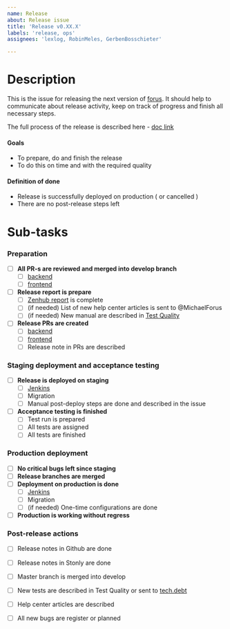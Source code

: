 ```yaml
---
name: Release
about: Release issue
title: 'Release v0.XX.X'
labels: 'release, ops'
assignees: 'lexlog, RobinMeles, GerbenBosschieter'

---
```


# Description
This is the issue for releasing the next version of [forus](https://github.com/teamforus/forus). It should help to communicate about release activity, keep on track of progress and finish all necessary steps.

The full process of the release is described here - [doc link](https://docs.google.com/document/d/1bvpxMAcFuh9_JRewJtHTxnqIeGST_kQgGwJytbFaFCw/edit#heading=h.xjgo9pp5rjan)

#### Goals
- To prepare, do and finish the release
- To do this on time and with the required quality

#### Definition of done
- Release is successfully deployed on production ( or cancelled )
- There are no post-release steps left

# Sub-tasks
### Preparation
- [ ] **All PR-s are reviewed and merged into develop branch**
    - [ ] [backend](https://github.com/teamforus/forus-backend/pulls)
    - [ ] [frontend](https://github.com/teamforus/forus-frontend/pulls)
- [ ] **Release report is prepare**
    - [ ] [Zenhub report](https://app.zenhub.com/workspaces/sprint-5f61c6c0a53fb84e755c82f6/reports/release?release=Z2lkOi8vcmFwdG9yL1JlbGVhc2UvNzk4MTA) is complete
    - [ ] (if needed) List of new help center articles is sent to @MichaelForus
    - [ ] (if needed) New manual are described in [Test Quality](https://web.testquality.com/site/forus/project/12011/tests)
- [ ] **Release PRs are created**
    - [ ] [backend](https://github.com/teamforus/forus-backend/pulls)
    - [ ] [frontend](https://github.com/teamforus/forus-frontend/pulls)
    - [ ] Release note in PRs are described

### Staging deployment and acceptance testing
- [ ] **Release is deployed on staging**
    - [ ] [Jenkins](https://jenkins.forus.io/job/staging/)
    - [ ] Migration
    - [ ] Manual post-deploy steps are done and described in the issue
- [ ] **Acceptance testing is finished**
    - [ ] Test run is prepared
    - [ ] All tests are assigned
    - [ ] All tests are finished

### Production deployment
- [ ] **No critical bugs left since staging**
- [ ] **Release branches are merged**
- [ ] **Deployment on production is done**
    - [ ] [Jenkins](https://jenkins.forus.io/job/production/)
    - [ ] Migration
    - [ ] (if needed) One-time configurations are done
- [ ] **Production is working without regress**

### Post-release actions
- [ ] Release notes in Github are done
- [ ] Release notes in Stonly are done
- [ ] Master branch is merged into develop
- [ ] New tests are described in Test Quality or sent to [tech.debt](https://docs.google.com/document/d/1jhSXnK2rg-UzrKi9zkC00_vxNINFe0OcyXMFy7KcH-8/edit)
- [ ] Help center articles are described
- [ ] All new bugs are register or planned


